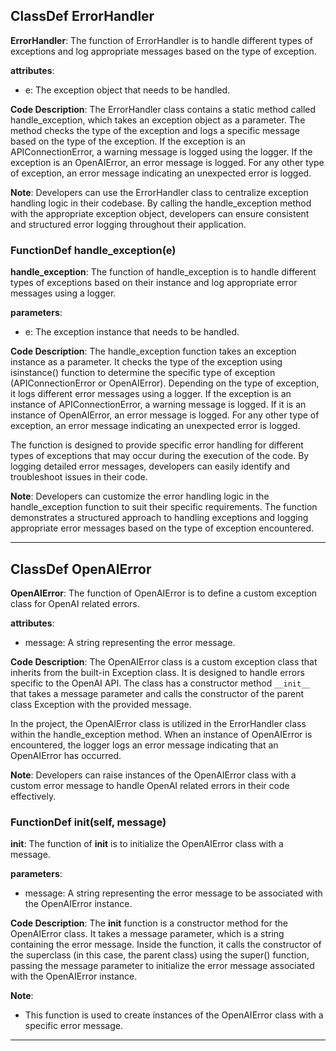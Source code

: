 ## ClassDef ErrorHandler
**ErrorHandler**: The function of ErrorHandler is to handle different types of exceptions and log appropriate messages based on the type of exception.

**attributes**:
- e: The exception object that needs to be handled.

**Code Description**:
The ErrorHandler class contains a static method called handle_exception, which takes an exception object as a parameter. The method checks the type of the exception and logs a specific message based on the type of the exception. If the exception is an APIConnectionError, a warning message is logged using the logger. If the exception is an OpenAIError, an error message is logged. For any other type of exception, an error message indicating an unexpected error is logged.

**Note**:
Developers can use the ErrorHandler class to centralize exception handling logic in their codebase. By calling the handle_exception method with the appropriate exception object, developers can ensure consistent and structured error logging throughout their application.
### FunctionDef handle_exception(e)
**handle_exception**: The function of handle_exception is to handle different types of exceptions based on their instance and log appropriate error messages using a logger.

**parameters**:
- e: The exception instance that needs to be handled.

**Code Description**:
The handle_exception function takes an exception instance as a parameter. It checks the type of the exception using isinstance() function to determine the specific type of exception (APIConnectionError or OpenAIError). Depending on the type of exception, it logs different error messages using a logger. If the exception is an instance of APIConnectionError, a warning message is logged. If it is an instance of OpenAIError, an error message is logged. For any other type of exception, an error message indicating an unexpected error is logged.

The function is designed to provide specific error handling for different types of exceptions that may occur during the execution of the code. By logging detailed error messages, developers can easily identify and troubleshoot issues in their code.

**Note**:
Developers can customize the error handling logic in the handle_exception function to suit their specific requirements. The function demonstrates a structured approach to handling exceptions and logging appropriate error messages based on the type of exception encountered.
***
## ClassDef OpenAIError
**OpenAIError**: The function of OpenAIError is to define a custom exception class for OpenAI related errors.

**attributes**:
- message: A string representing the error message.

**Code Description**:
The OpenAIError class is a custom exception class that inherits from the built-in Exception class. It is designed to handle errors specific to the OpenAI API. The class has a constructor method `__init__` that takes a message parameter and calls the constructor of the parent class Exception with the provided message.

In the project, the OpenAIError class is utilized in the ErrorHandler class within the handle_exception method. When an instance of OpenAIError is encountered, the logger logs an error message indicating that an OpenAIError has occurred.

**Note**:
Developers can raise instances of the OpenAIError class with a custom error message to handle OpenAI related errors in their code effectively.
### FunctionDef __init__(self, message)
**__init__**: The function of __init__ is to initialize the OpenAIError class with a message.

**parameters**:
- message: A string representing the error message to be associated with the OpenAIError instance.

**Code Description**:
The __init__ function is a constructor method for the OpenAIError class. It takes a message parameter, which is a string containing the error message. Inside the function, it calls the constructor of the superclass (in this case, the parent class) using the super() function, passing the message parameter to initialize the error message associated with the OpenAIError instance.

**Note**:
- This function is used to create instances of the OpenAIError class with a specific error message.
***
